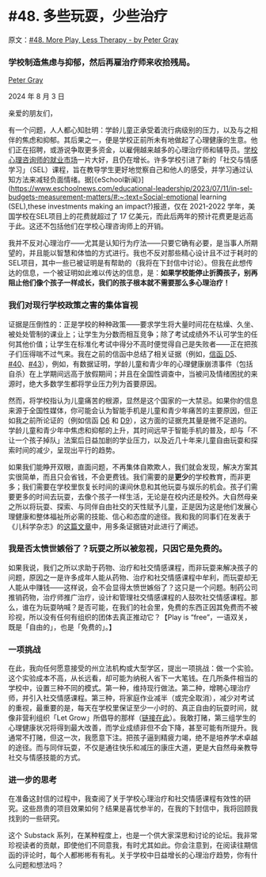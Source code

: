 # #48. 多些玩耍，少些治疗

原文：[#48. More Play, Less Therapy - by Peter Gray](https://petergray.substack.com/p/48-more-play-less-therapy)

### 学校制造焦虑与抑郁，然后再雇治疗师来收拾残局。

[Peter Gray](https://substack.com/@petergray)

2024 年 8 月 3 日

亲爱的朋友们，

有一个问题，人人都心知肚明：学龄儿童正承受着流行病级别的压力，以及与之相伴的焦虑和抑郁。其后果之一，便是学校正前所未有地做起了心理健康的生意。他们正在招聘，或游说争取更多资金，以雇佣越来越多的心理治疗师和辅导员。[学校心理咨询师的就业市场](http://psychlearningcurve.org/4-reasons-to-pursue-a-career-in-school-psychology/)一片大好，且仍在增长。许多学校引进了新的「社交与情感学习」（SEL）课程，旨在教导学生更好地觉察自己和他人的感受，并学习通过认知方法来减轻负面情绪。据[《eSchool新闻》](https://www.eschoolnews.com/educational-leadership/2023/07/11/in-sel-budgets-measurement-matters/#:~:text=Social-emotional learning (SEL),these investments making an impact?)报道，仅在 2021-2022 学年，美国学校在SEL项目上的花费就超过了 17 亿美元，而此后两年的预计花费更是远高于此。这还不包括他们在学校心理咨询师上的开销。

我并不反对心理治疗——尤其是认知行为疗法——只要它确有必要，是当事人所期望的，并且能以智慧和体恤的方式进行。我也不反对那些精心设计且不过于耗时的SEL项目，其中一些已被证明是有帮助的（我将在下封信中讨论）。但我在此想传达的信息，一个被证明如此难以传达的信息，是：**如果学校能停止折腾孩子，别再阻止他们像个孩子一样成长，我们的孩子根本就不需要那么多心理治疗！**

### **我们对现行学校政策之害的集体盲视**

证据是压倒性的：正是学校的种种政策——要求学生将大量时间花在枯燥、久坐、被处处管制的课业上；让学生为分数而相互竞争；除了考试成绩外不认可学生的任何其他价值；让学生在标准化考试中得分不高时便觉得自己是失败者——正在把孩子们压得喘不过气来。我在之前的信函中总结了相关证据（例如，[信函 D5](https://petergray.substack.com/p/d5-why-did-teens-suicides-increased)、[#40](https://petergray.substack.com/p/40-long-term-harm-of-early-academic)、[#43](https://petergray.substack.com/p/43-the-toxic-consequences-of-attending)），例如，有数据证明，学龄儿童和青少年的心理健康崩溃事件（包括自杀）在上学期间远高于放假期间；并且在全国性调查中，当被问及情绪困扰的来源时，绝大多数学生都将学业压力列为首要原因。

然而，将学校指认为儿童痛苦的根源，显然是这个国家的一大禁忌。如果你的信息来源于全国性媒体，你可能会认为智能手机是儿童和青少年痛苦的主要原因，但正如我之前所论证的（例如信函 [D6](https://petergray.substack.com/p/d6-can-increased-use-of-digital-technology) 和 [D9](https://petergray.substack.com/p/d9-more-evidence-against-the-smartphone)），这方面的证据充其量是微不足道的。学龄儿童和青少年中焦虑和抑郁的上升，其时间远早于智能手机的普及，却与「不让一个孩子掉队」法案后日益加剧的学业压力，以及近几十年来儿童自由玩耍和探索时间的减少，呈现出平行的趋势。

如果我们能睁开双眼，直面问题，不再集体自欺欺人，我们就会发现，解决方案其实很简单，而且只会省钱，不会更费钱。我们需要的是**更少**的学校教育，而非更多；我们需要在学校里恢复长时间的课间休息和其他玩耍与娱乐的机会。孩子们需要更多的时间去玩耍，去像个孩子一样生活，无论是在校内还是校外。大自然母亲之所以将玩耍、探索、与同伴自由社交的天性赋予儿童，正是因为这是他们发展心理健康和整体福祉所必需的技能、信心和态度的途径。我和我的同事们在发表于《儿科学杂志》的[这篇文章](https://www.petergray.org/_files/ugd/b4b4f9_f2cb98d004af4ebf9644c8daa30b040e.pdf)中，用多条证据链对此进行了阐述。

### **我是否太愤世嫉俗了？玩耍之所以被忽视，只因它是免费的。**

如果我说，我们之所以求助于药物、治疗和社交情感课程，而非玩耍来解决孩子的问题，原因之一是许多成年人能从药物、治疗和社交情感课程中牟利，而玩耍却无人能从中赚钱——这样说，会不会显得太愤世嫉俗了？这只是一个问题。制药公司推销药物，治疗师推广治疗，设计和管理社交情感课程的人鼓吹社交情感课程。那么，谁在为玩耍呐喊？是否可能，在我们的社会里，免费的东西正因其免费而不被珍视，所以没有任何有组织的团体去真正推动它？【Play is “free”，一语双关，既是「自由的」，也是「免费的」。】

### **一项挑战**

在此，我向任何愿意接受的州立法机构或大型学区，提出一项挑战：做一个实验。这个实验成本不高，从长远看，却可能为纳税人省下一大笔钱。在几所条件相当的学校中，设置三种不同的模式。第一种，维持现行做法。第二种，增聘心理治疗师，并引入社交情感课程。第三种，将家庭作业减半（或完全取消），减少对考试的重视，最重要的是，每天在学校里保证至少一小时的、真正自由的玩耍时间，就像非营利组织「Let Grow」所倡导的那样（[链接在此](https://letgrow.org/program/play-club/)）。我敢打赌，第三组学生的心理健康状况将得到最大改善，而学业成绩非但不会下降，甚至可能有所提升。我通常不打赌，但这一次，我愿意下注。把孩子逼到精疲力竭，绝不是培养学术卓越的途径。而与同伴玩耍，不仅是通往快乐和减压的康庄大道，更是大自然母亲教导社交与情感技能的方式。

### **进一步的思考**

在准备这封信的过程中，我查阅了关于学校心理治疗和社交情感课程有效性的研究。这些昂贵的项目效果如何？结果是喜忧参半的，在我的下封信中，我将回顾我找到的一些研究。

这个 Substack 系列，在某种程度上，也是一个供大家深思和讨论的论坛。我非常珍视读者的贡献，即使他们不同意我，有时尤其如此。你会注意到，在阅读往期信函的评论时，每个人都彬彬有有礼。关于学校中日益增长的心理治疗趋势，你有什么问题和想法吗？